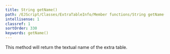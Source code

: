 ```yaml
---
title: String getName()
path: /EJScript/Classes/ExtraTableInfo/Member functions/String getName()
intellisense: 1
classref: 1
sortOrder: 330
keywords: getName()
---
```


This method will return the textual name of the extra table.


